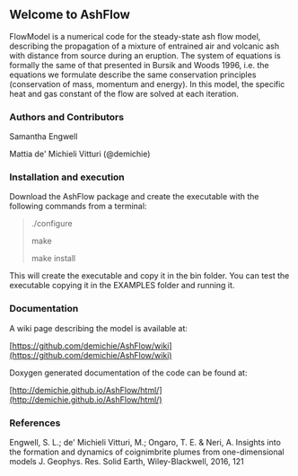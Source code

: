 ## Welcome to AshFlow

FlowModel is a numerical code for the steady-state ash flow model, describing the propagation of a mixture of entrained air and volcanic ash with distance from source during an eruption. The system of equations is formally the same of that presented in Bursik and Woods 1996, i.e. the equations we formulate describe the same conservation principles (conservation of mass, momentum and energy). In this model, the specific heat and gas constant of the flow are solved at each iteration.



### Authors and Contributors

Samantha Engwell

Mattia de' Michieli Vitturi (@demichie)

### Installation and execution

Download the AshFlow package and create the executable with the following commands from a terminal:

>./configure
>
>make
>
>make install

This will create the executable and copy it in the bin folder. You can test the executable copying it in the EXAMPLES folder and running it.

### Documentation

A wiki page describing the model is available at:

[https://github.com/demichie/AshFlow/wiki](https://github.com/demichie/AshFlow/wiki) 

Doxygen generated documentation of the code can be found at:

[http://demichie.github.io/AshFlow/html/](http://demichie.github.io/AshFlow/html/) 


### References

Engwell, S. L.; de' Michieli Vitturi, M.; Ongaro, T. E. & Neri, A. Insights into the formation and dynamics of coignimbrite plumes from one-dimensional models J. Geophys. Res. Solid Earth, Wiley-Blackwell, 2016, 121
